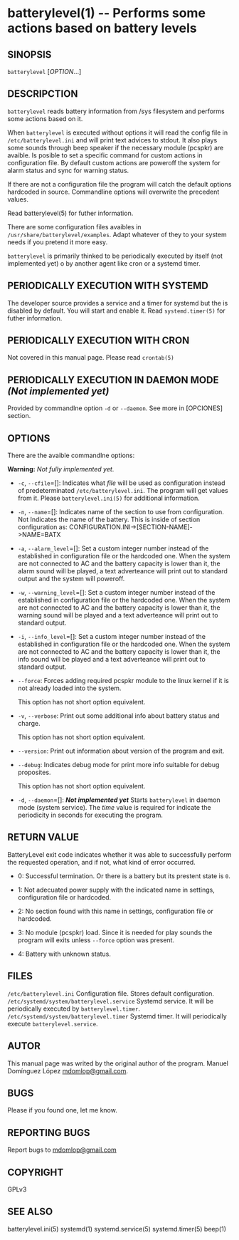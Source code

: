 batterylevel(1) -- Performs some actions based on battery levels
================================================================

## SINOPSIS

`batterylevel` [*OPTION*...]

## DESCRIPCTION


`batterylevel` reads battery information from /sys filesystem and performs some
actions based on it.

When `batterylevel` is executed without options it will read the config file in
`/etc/batterylevel.ini` and will print text advices to stdout. It also plays
some sounds through beep speaker if the necessary module (pcspkr) are avaible.
Is posible to set a specific command for custom actions in configuration file.
By default custom actions are poweroff the system for alarm status and sync for
warning status.

If there are not a configuration file the program will catch the default options
hardcoded in source. Commandline options will overwrite the precedent values.

Read batterylevel(5) for futher information.

There are some configuration files avaibles in
`/usr/share/batterylevel/examples`. Adapt whatever of they to your system needs
if you pretend it more easy.


`batterylevel` is primarily thinked to be periodically executed by itself (not
implemented yet) o by another agent like cron or a systemd timer.


## PERIODICALLY EXECUTION WITH SYSTEMD

The developer source provides a service and a timer for systemd but the is
disabled by default. You will start and enable it. Read `systemd.timer(5)` for
futher information.


## PERIODICALLY EXECUTION WITH CRON

Not covered in this manual page. Please read `crontab(5)`


## PERIODICALLY EXECUTION IN DAEMON MODE *(Not implemented yet)*

Provided by commandlne option `-d` or `--daemon`.
See more in [OPCIONES] section.


## OPTIONS

There are the avaible commandlne options:

**Warning:** *Not fully implemented yet*.

* `-c`, `--cfile`=[<file>]:
    Indicates what *file* will be used as configuration instead of
    predeterminated `/etc/batterylevel.ini`. The program will get values from
    it. Please `batterylevel.ini(5)` for additional information.

* `-n`, `--name`=[<name>]:
    Indicates name of the section to use from configuration. Not Indicates the
    name of the battery. This is inside of section configuration as:
    CONFIGURATION.INI->[SECTION-NAME]->NAME=BATX

* `-a`, `--alarm_level`=[<int>]:
    Set a custom integer number instead of the established in configuration file
    or the hardcoded one. When the system are not connected to AC and the
    battery capacity is lower than it, the alarm sound will be played, a text
    adverteance will print out to standard output and the system will poweroff.

* `-w`, `--warning_level`=[<int>]:
    Set a custom integer number instead of the established in configuration file
    or the hardcoded one. When the system are not connected to AC and the
    battery capacity is lower than it, the warning sound will be played and a
    text adverteance will print out to standard output.

* `-i`, `--info_level`=[<int>]:
    Set a custom integer number instead of the established in configuration file
    or the hardcoded one. When the system are not connected to AC and the
    battery capacity is lower than it, the info sound will be played and a
    text adverteance will print out to standard output.

* `--force`:
    Forces adding required pcspkr module to the linux kernel if it is not
    already loaded into the system.

    This option has not short option equivalent.

* `-v`, `--verbose`:
    Print out some additional info about battery status and charge.

    This option has not short option equivalent.

* `--version`:
    Print out information about version of the program and exit.

* `--debug`:
    Indicates debug mode for print more info suitable for debug proposites.

    This option has not short option equivalent.

* `-d`, `--daemon`=[<time>]: ***Not implemented yet***
    Starts `batterylevel`  in daemon mode (system service). The *time* value is
    required for indicate the periodicity in seconds for executing the program.


## RETURN VALUE
BatteryLevel exit code indicates whether it was able  to  successfully  perform
the requested operation, and if not, what kind of error occurred.

* 0:
    Successful termination. Or there is a battery but its prestent state is `0`.

* 1:
    Not adecuated power supply with the indicated name in settings,
    configuration file or hardcoded.

* 2:
    No section found with this name in settings, configuration file or
    hardcoded.

* 3:
    No module (pcspkr) load. Since it is needed for play sounds the program will
    exits unless `--force` option was present.

* 4:
    Battery with unknown status.


## FILES
`/etc/batterylevel.ini`
    Configuration file. Stores default configuration.
`/etc/systemd/system/batterylevel.service`
    Systemd service. It will be periodically executed by `batterylevel.timer`.
`/etc/systemd/system/batterylevel.timer`
    Systemd timer. It will periodically execute `batterylevel.service`.


## AUTOR

This manual page was writed by the original author of the program. Manuel
Domínguez López mdomlop@gmail.com.


## BUGS
Please if you found one, let me know.


## REPORTING BUGS
Report bugs to <mdomlop@gmail.com>


## COPYRIGHT
GPLv3


## SEE ALSO

batterylevel.ini(5) systemd(1) systemd.service(5) systemd.timer(5) beep(1)

